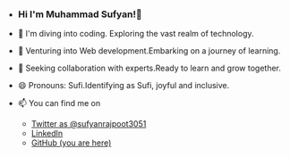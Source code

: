 - <h3>Hi I'm Muhammad Sufyan!👋</h3>

- 👀  I'm diving into coding. Exploring the vast realm of technology.
- 🌱 Venturing into Web development.Embarking on a journey of learning.
- 💞️ Seeking collaboration with experts.Ready to learn and grow together.
- 😄 Pronouns: Sufi.Identifying as Sufi, joyful and inclusive.
- 📫 You can find me on
<ul>
<ul dir="auto">
<li><a href="https://x.com/SufyanR43011684?s=09" rel="nofollow">Twitter as @sufyanrajpoot3051</a></li>
<li><a href="https://www.linkedin.com/in/muhammad-sufyan-734321247/" rel="nofollow">LinkedIn</a></li>
<li><a href="https://github.com/Muhammad-Sufyan-3051">GitHub (you are here)</a></li>
</ul>
</ul>

<!---
Muhammad-Sufyan-3051/Muhammad-Sufyan-3051 is a ✨ special ✨ repository because its `README.md` (this file) appears on your GitHub profile.
You can click the Preview link to take a look at your changes.
--->
